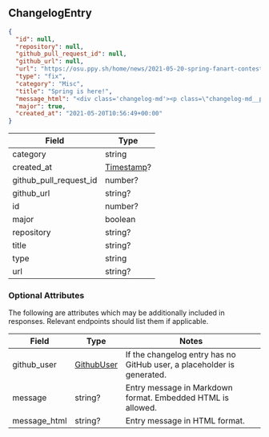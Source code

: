 ## ChangelogEntry

```json
{
  "id": null,
  "repository": null,
  "github_pull_request_id": null,
  "github_url": null,
  "url": "https://osu.ppy.sh/home/news/2021-05-20-spring-fanart-contest-results",
  "type": "fix",
  "category": "Misc",
  "title": "Spring is here!",
  "message_html": "<div class='changelog-md'><p class=\"changelog-md__paragraph\">New seasonal backgrounds ahoy! Amazing work by the artists.</p>\n</div>",
  "major": true,
  "created_at": "2021-05-20T10:56:49+00:00"
}
```

Field                  | Type
-----------------------|-----
category               | string
created_at             | [Timestamp](#timestamp)?
github_pull_request_id | number?
github_url             | string?
id                     | number?
major                  | boolean
repository             | string?
title                  | string?
type                   | string
url                    | string?

### Optional Attributes

The following are attributes which may be additionally included in responses. Relevant endpoints should list them if applicable.

Field        | Type                      | Notes
------------ | ------------------------- | -----
github_user  | [GithubUser](#githubuser) | If the changelog entry has no GitHub user, a placeholder is generated.
message      | string?                   | Entry message in Markdown format. Embedded HTML is allowed.
message_html | string?                   | Entry message in HTML format.
